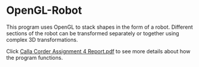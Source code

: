 # OpenGL-Robot
This program uses OpenGL to stack shapes in the form of a robot. Different sections of the robot can be transformed separately or together using complex 3D transformations. 

Click [Calla Corder Assignment 4 Report.pdf](https://github.com/cnc45333/OpenGL-Robot/files/15322431/Calla.Corder.Assignment.4.Report.pdf) to see more details about how the program functions. 
